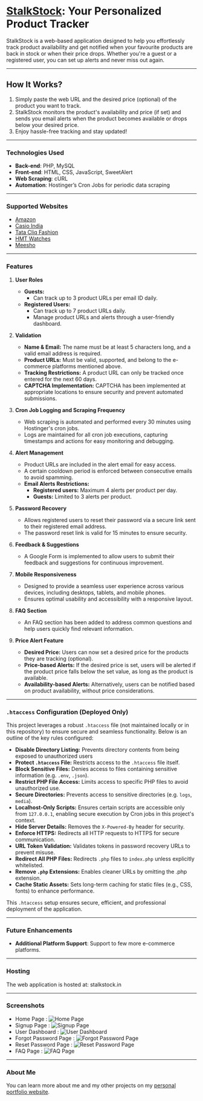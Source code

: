 # [StalkStock](https://stalkstock.in): Your Personalized Product Tracker

StalkStock is a web-based application designed to help you effortlessly track product availability and get notified when your favourite products are back in stock or when their price drops. Whether you're a guest or a registered user, you can set up alerts and never miss out again.

---

## How It Works?

1. Simply paste the web URL and the desired price (optional) of the product you want to track.
2. StalkStock monitors the product's availability and price (if set) and sends you email alerts when the product becomes available or drops below your desired price.
3. Enjoy hassle-free tracking and stay updated!

---

### Technologies Used

- **Back-end**: PHP, MySQL
- **Front-end**: HTML, CSS, JavaScript, SweetAlert
- **Web Scraping**: cURL
- **Automation**: Hostinger’s Cron Jobs for periodic data scraping

---

### Supported Websites

- [Amazon](https://www.amazon.in/)
- [Casio India](https://www.casioindiashop.com/)
- [Tata Cliq Fashion](https://www.tatacliq.com/)
- [HMT Watches](https://www.hmtwatches.in/)
- [Meesho](https://www.meesho.com/)

---

### Features

1. **User Roles**

   - **Guests:**
     - Can track up to 3 product URLs per email ID daily.
   - **Registered Users:**
     - Can track up to 7 product URLs daily.
     - Manage product URLs and alerts through a user-friendly dashboard.

2. **Validation**

   - **Name & Email:** The name must be at least 5 characters long, and a valid email address is required.
   - **Product URLs:** Must be valid, supported, and belong to the e-commerce platforms mentioned above.
   - **Tracking Restrictions:** A product URL can only be tracked once entered for the next 60 days.
   - **CAPTCHA Implementation:** CAPTCHA has been implemented at appropriate locations to ensure security and prevent automated submissions.

3. **Cron Job Logging and Scraping Frequency**

   - Web scraping is automated and performed every 30 minutes using Hostinger's cron jobs.
   - Logs are maintained for all cron job executions, capturing timestamps and actions for easy monitoring and debugging.

4. **Alert Management**

   - Product URLs are included in the alert email for easy access.
   - A certain cooldown period is enforced between consecutive emails to avoid spamming.
   - **Email Alerts Restrictions:**
     - **Registered users:** Maximum 4 alerts per product per day.
     - **Guests:** Limited to 3 alerts per product.

5. **Password Recovery**

   - Allows registered users to reset their password via a secure link sent to their registered email address.
   - The password reset link is valid for 15 minutes to ensure security.

6. **Feedback & Suggestions**

   - A Google Form is implemented to allow users to submit their feedback and suggestions for continuous improvement.

7. **Mobile Responsiveness**

   - Designed to provide a seamless user experience across various devices, including desktops, tablets, and mobile phones.
   - Ensures optimal usability and accessibility with a responsive layout.

8. **FAQ Section**

   - An FAQ section has been added to address common questions and help users quickly find relevant information.

9. **Price Alert Feature**
   - **Desired Price:** Users can now set a desired price for the products they are tracking (optional).
   - **Price-based Alerts:** If the desired price is set, users will be alerted if the product price falls below the set value, as long as the product is available.
   - **Availability-based Alerts:** Alternatively, users can be notified based on product availability, without price considerations.

---

### `.htaccess` Configuration (Deployed Only)

This project leverages a robust `.htaccess` file (not maintained locally or in this repository) to ensure secure and seamless functionality. Below is an outline of the key rules configured:

- **Disable Directory Listing:** Prevents directory contents from being exposed to unauthorized users
- **Protect `.htaccess` File:** Restricts access to the `.htaccess` file itself.
- **Block Sensitive Files:** Denies access to files containing sensitive information (e.g. `.env`, `.json`).
- **Restrict PHP File Access:** Limits access to specific PHP files to avoid unauthorized use.
- **Secure Directories:** Prevents access to sensitive directories (e.g. `logs`, `media`).
- **Localhost-Only Scripts:** Ensures certain scripts are accessible only from `127.0.0.1`, enabling secure execution by Cron jobs in this project's context.
- **Hide Server Details:** Removes the `X-Powered-By` header for security.
- **Enforce HTTPS:** Redirects all HTTP requests to HTTPS for secure communication.
- **URL Token Validation:** Validates tokens in password recovery URLs to prevent misuse.
- **Redirect All PHP Files:** Redirects `.php` files to `index.php` unless explicitly whitelisted.
- **Remove `.php` Extensions:** Enables cleaner URLs by omitting the .php extension.
- **Cache Static Assets:** Sets long-term caching for static files (e.g., CSS, fonts) to enhance performance.

This `.htaccess` setup ensures secure, efficient, and professional deployment of the application.

---

### Future Enhancements

- **Additional Platform Support**: Support to few more e-commerce platforms.

---

### Hosting

The web application is hosted at: stalkstock.in

---

### Screenshots

- Home Page : ![Home Page](media/screenshots/home_page.png)
- Signup Page : ![Signup Page](media/screenshots/signup_page.png)
- User Dashboard : ![User Dashboard](media/screenshots/user_dashboard.png)
- Forgot Password Page : ![Forgot Password Page](media/screenshots/forgot_password.png)
- Reset Password Page : ![Reset Password Page](media/screenshots/reset_password.png)
- FAQ Page : ![FAQ Page](media/screenshots/FAQ.png)

---

### About Me

You can learn more about me and my other projects on my [personal portfolio website](https://siddheshmestri.online).
